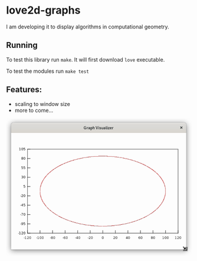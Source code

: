 # love2d-graphs
I am developing it to display algorithms in computational geometry.

## Running
To test this library run `make`. 
It will first download `love` executable.

To test the modules run `make test`

## Features:
- scaling to window size
- more to come...

![alt text][animation]

[animation]: show.gif "Showcase animation"
